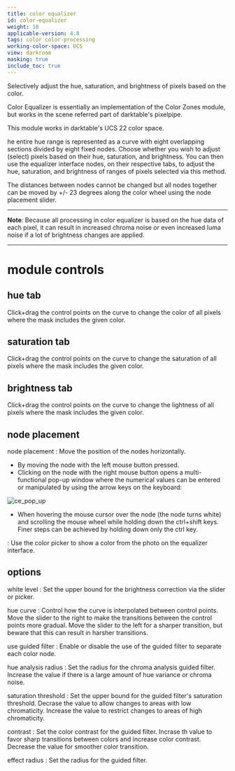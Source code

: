 ```yaml
---
title: color equalizer
id: color-equalizer
weight: 10
applicable-version: 4.8
tags: color color-processing
working-color-space: UCS
view: darkroom
masking: true
include_toc: true
---
```


Selectively adjust the hue, saturation, and brightness of pixels based on the color.

Color Equalizer is essentially an implementation of the Color Zones module, but works in the scene referred part of darktable's pixelpipe.

This module works in darktable's UCS 22 color space.

he entire hue range is represented as a curve with eight overlapping sections divided by eight fixed nodes. Choose whether you wish to adjust (select) pixels based on their hue, saturation, and brightness. You can then use the equalizer interface nodes, on their respective tabs, to adjust the hue, saturation, and brightness of ranges of pixels selected via this method.

The distances between nodes cannot be changed but all nodes together can be moved by +/- 23 degrees along the color wheel using the node placement slider.

---

**Note**: Because all processing in color  equalizer is based on the hue data of each pixel, it can result in increased chroma noise or even increased luma noise if a lot of brightness changes are applied.

---

# module controls

## hue tab

Click+drag the control points on the curve to change the color of all pixels where the mask includes the given color.

## saturation tab

Click+drag the control points on the curve to change the saturation of all pixels where the mask includes the given color.

## brightness tab

Click+drag the control points on the curve to change the lightness of all pixels where the mask includes the given color.

## node placement

node placement
: Move the position of the nodes horizontally.

-   By moving the node with the left mouse button pressed.
-   Clicking on the node with the right mouse button opens a multi-functional pop-up window where the numerical values can be entered or manipulated by using the arrow keys on the keyboard:

![ce_pop_up](https://github.com/user-attachments/assets/7a967e81-be82-4100-b60c-c76841256add)


- When hovering the mouse cursor over the node  (the node turns white) and scrolling the mouse wheel while holding down the ctrl+shift keys. Finer steps can be achieved by holding down only the ctrl key.


: Use the color picker to show a color from the photo on the equalizer interface.

## options

white level
: Set the upper bound for the brightness correction via the slider or picker.

hue curve
: Control how the curve is interpolated between control points. Move the slider to the right to make the transitions between the control points more gradual. Move the slider to the left for a sharper transition, but beware that this can result in harsher transitions.

use guided filter
: Enable or disable the use of the guided filter to separate each color node.

hue analysis radius
: Set the radius for the chroma analysis guided filter. Increase the value if there is a large amount of hue variance or chroma noise.

saturation threshold
: Set the upper bound for the guided filter's saturation threshold. Decrase the value to allow changes to areas with low chromaticity. Increase the value to restrict changes to areas of high chromaticity.

contrast
: Set the color contrast for the guided filter. Incrase th value to favor sharp transitions between colors and increase color contrast. Decrease the value for smoother color transition.

effect radius
: Set the radius for the guided filter.
